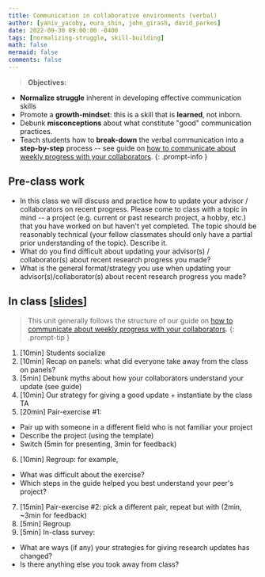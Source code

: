 ```yaml
---
title: Communication in collaborative environments (verbal)
author: [yaniv_yacoby, eura_shin, john_girash, david_parkes]
date: 2022-09-30 09:00:00 -0400
tags: [normalizing-struggle, skill-building]
math: false
mermaid: false
comments: false
---
```


> **Objectives:**
* **Normalize struggle** inherent in developing effective communication skills
* Promote a **growth-mindset**: this is a skill that is **learned**, not inborn.
* Debunk **misconceptions** about what constitute "good" communication practices. 
* Teach students how to **break-down** the verbal communication into a **step-by-step** process -- see guide on [how to communicate about weekly progress with your collaborators](https://yanivyacoby.github.io/harvard-cs290/materials/communication-in-collaborative-environments).
{: .prompt-info }


## Pre-class work
* In this class we will discuss and practice how to update your advisor / collaborators on recent progress. Please come to class with a topic in mind -- a project (e.g. current or past research project, a hobby, etc.) that you have worked on but haven't yet completed. The topic should be reasonably technical (your fellow classmates should only have a partial prior understanding of the topic). Describe it.
* What do you find difficult about updating your advisor(s) / collaborator(s) about recent research progress you made?
* What is the general format/strategy you use when updating your advisor(s)/collaborator(s) about recent research progress you made?


## In class \[[slides](https://docs.google.com/presentation/d/1o7C26CdeZwkIwqK7Rvohzng9C2OHFCW8acZTPoXMIwY/edit?usp=sharing)\]
> This unit generally follows the structure of our guide on [how to communicate about weekly progress with your collaborators](https://yanivyacoby.github.io/harvard-cs290/materials/communication-in-collaborative-environments).
{: .prompt-tip }
1. [10min] Students socialize
2. [10min] Recap on panels: what did everyone take away from the class on panels?
3. [5min] Debunk myths about how your collaborators understand your update (see guide)
4. [10min] Our strategy for giving a good update + instantiate by the class TA
5. [20min] Pair-exercise #1:
  * Pair up with someone in a different field who is not familiar your project
  * Describe the project (using the template)
  * Switch (5min for presenting, 3min for feedback)
6. [10min] Regroup: for example,
  * What was difficult about the exercise?
  * Which steps in the guide helped you best understand your peer's project?
7. [15min] Pair-exercise #2: pick a different pair, repeat but with (2min, ~3min for feedback)
8. [5min] Regroup
9. [5min] In-class survey:
  * What are ways (if any) your strategies for giving research updates has changed?
  * Is there anything else you took away from class?

